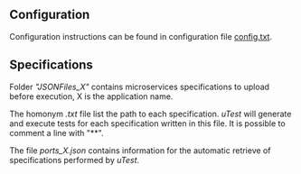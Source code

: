 ## Configuration
Configuration instructions can be found in configuration file [config.txt](https://github.com/uDEVOPS2020/Integrated-Quality-Assessment-and-Improvement-Framework/tree/main/MacroHive/uTest/clientCommands/initFiles/config.txt).

## Specifications
Folder *"JSONFiles_X"* contains microservices specifications to upload before execution, X is the application name.

The homonym *.txt* file list the path to each specification. *uTest* will generate and execute tests for each specification written in this file. It is possible to comment a line with "**".

The file *ports_X.json* contains information for the automatic retrieve of specifications performed by *uTest*.
